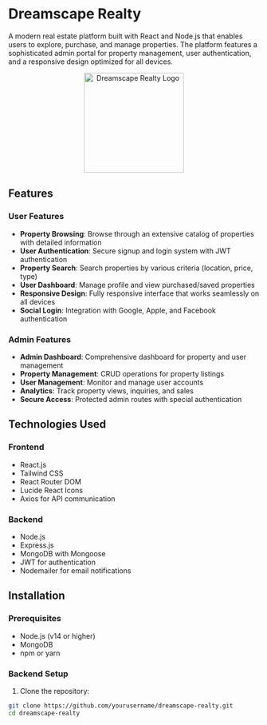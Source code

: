 # Dreamscape Realty

A modern real estate platform built with React and Node.js that enables users to explore, purchase, and manage properties. The platform features a sophisticated admin portal for property management, user authentication, and a responsive design optimized for all devices.

<div align="center">
  <img src="https://hebbkx1anhila5yf.public.blob.vercel-storage.com/image-X2Fm5RA5MqKBdCkbbLYn0bWtCeekD0.png" alt="Dreamscape Realty Logo" width="200">
</div>

## Features

### User Features
- **Property Browsing**: Browse through an extensive catalog of properties with detailed information
- **User Authentication**: Secure signup and login system with JWT authentication
- **Property Search**: Search properties by various criteria (location, price, type)
- **User Dashboard**: Manage profile and view purchased/saved properties
- **Responsive Design**: Fully responsive interface that works seamlessly on all devices
- **Social Login**: Integration with Google, Apple, and Facebook authentication

### Admin Features
- **Admin Dashboard**: Comprehensive dashboard for property and user management
- **Property Management**: CRUD operations for property listings
- **User Management**: Monitor and manage user accounts
- **Analytics**: Track property views, inquiries, and sales
- **Secure Access**: Protected admin routes with special authentication

## Technologies Used

### Frontend
- React.js
- Tailwind CSS
- React Router DOM
- Lucide React Icons
- Axios for API communication

### Backend
- Node.js
- Express.js
- MongoDB with Mongoose
- JWT for authentication
- Nodemailer for email notifications

## Installation

### Prerequisites
- Node.js (v14 or higher)
- MongoDB
- npm or yarn

### Backend Setup

1. Clone the repository:
```bash
git clone https://github.com/yourusername/dreamscape-realty.git
cd dreamscape-realty
